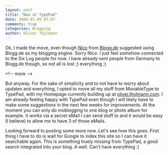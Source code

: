 ```yaml
---
layout: post
title: "New at TypePad"
date: 2004-01-09 07:47
comments: true
categories: Blogging
author: Oliver Thylmann
---
```



Ok, I made the move, even though [Nico](http://www.lumma.de/) from [Blogg.de](http://www.blogg.de/) suggested using Blogg.de as my blogging engine. Sorry Nico. I just feel somehow connected to the Six Log people for now. I have already sent people from Germany to Blogg.de though, so not all is lost ;)
 everything ;)


&lt;!-- more --&gt;


But anyway. For the sake of simplicity and to not have to worry about updates and everything, I opted to move all my stuff from MovableType to TypePad, with my Homepage currently building up at [oliver.thylmann.com](http://oliver.thylmann.com/). I am already feeling happy with TypePad even though I will likely have to make some suggestions in the next few weeks for improvements. At the moment you can only do moblogging to one blog or photo album for example. It works via a secret eMail I can send stuff to and it would be easy (I believe) to allow me to have 3 of those eMails.

Looking forward to posting some more now. Let's see how this goes. First thing I have to do is wait for Google to index this site so I can have it searchable again. This is something truely missing from TypePad, a good search integrated into your blog. A well. Can't have everything :)

